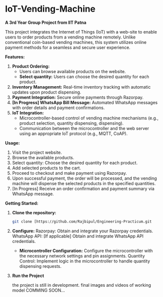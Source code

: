 # IoT-Vending-Machine

**A 3rd Year Group Project from IIT Patna**

This project integrates the Internet of Things (IoT) with a web-site to enable users to order products from a vending machine remotely. Unlike conventional coin-based vending machines, this system utilizes online payment methods for a seamless and secure user experience.

**Features:**

1. **Product Ordering:**
    * Users can browse available products on the website.
    * **Select quantity:** Users can choose the desired quantity for each product.
2. **Inventory Management:** Real-time inventory tracking with automatic updates upon product dispensing.
3. **Payment Integration:** Secure online payments through Razorpay.
4. **[In Progress] WhatsApp Bill Message:** Automated WhatsApp messages with order details and payment confirmations.
5. **IoT Integration:** 
    * Microcontroller-based control of vending machine mechanisms (e.g., product selection, quantity dispensing, dispensing).
    * Communication between the microcontroller and the web server using an appropriate IoT protocol (e.g., MQTT, CoAP).

**Usage:**

1. Visit the project website.
2. Browse the available products.
3. Select quantity: Choose the desired quantity for each product.
4. Add selected products to the cart.
5. Proceed to checkout and make payment using Razorpay.
6. Upon successful payment, the order will be processed, and the vending machine will dispense the selected products in the specified quantities.
7. [In Progress] Receive an order confirmation and payment summary via WhatsApp message.

**Getting Started:**

1. **Clone the repository:**
   ```bash
   git clone [https://github.com/Rajbipul/Engineering-Practicum.git
2. **Configure:**
   Razorpay: Obtain and integrate your Razorpay credentials.
   WhatsApp API: [If applicable] Obtain and integrate WhatsApp API credentials.
   * **Microcontroller Configuration:**
     Configure the microcontroller with the necessary network settings and pin assignments.
     Quantity Control: Implement logic in the microcontroller to handle quantity dispensing requests.
3. **Run the Project**

   the project is still in development. final images and videos of working model COMMING SOON...
